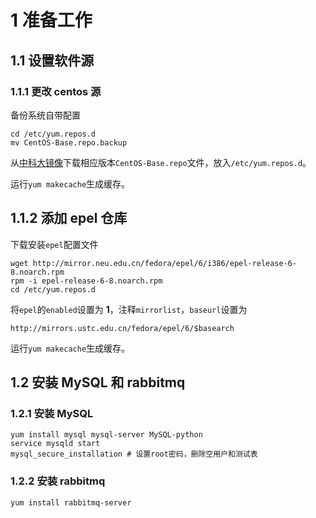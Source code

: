 # 1 准备工作

## 1.1 设置软件源

### 1.1.1 更改 centos 源

备份系统自带配置
    
    cd /etc/yum.repos.d
    mv CentOS-Base.repo.backup
    
从[中科大镜像](http://lug.ustc.edu.cn/wiki/mirrors/help/centos)下载相应版本`CentOS-Base.repo`文件，放入`/etc/yum.repos.d`。
    
运行`yum makecache`生成缓存。
    
## 1.1.2 添加 epel 仓库
    
下载安装`epel`配置文件
    
    wget http://mirror.neu.edu.cn/fedora/epel/6/i386/epel-release-6-8.noarch.rpm
    rpm -i epel-release-6-8.noarch.rpm
    cd /etc/yum.repos.d
    
将`epel`的`enabled`设置为 **1**，注释`mirrorlist`，`baseurl`设置为

    http://mirrors.ustc.edu.cn/fedora/epel/6/$basearch
    
运行`yum makecache`生成缓存。

## 1.2 安装 MySQL 和 rabbitmq

### 1.2.1 安装 MySQL

    yum install mysql mysql-server MySQL-python
    service mysqld start
    mysql_secure_installation # 设置root密码，删除空用户和测试表
    
### 1.2.2 安装 rabbitmq
    
    yum install rabbitmq-server

